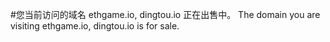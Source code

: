 #您当前访问的域名 ethgame.io, dingtou.io 正在出售中。 The domain you are visiting ethgame.io, dingtou.io is for sale.

